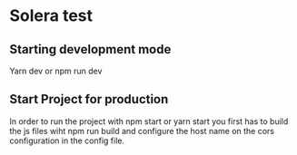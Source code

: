 # Solera test


## Starting development mode
Yarn dev or npm run dev
## Start Project for production
In order to  run the project with npm start or yarn start you first has to build the js files wiht npm run build and configure the host name on the cors configuration in the config file.
